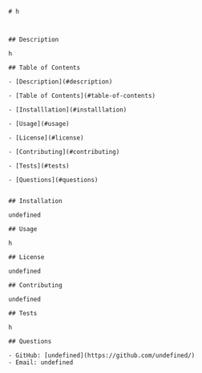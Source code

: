 
    # h
  

  
    ## Description
  
    h
  
    ## Table of Contents 
  
    - [Description](#description)
  
    - [Table of Contents](#table-of-contents)
  
    - [Installlation](#installlation)
  
    - [Usage](#usage)
  
    - [License](#license)
  
    - [Contributing](#contributing)
  
    - [Tests](#tests)
  
    - [Questions](#questions) 
  
  
    ## Installation
  
    undefined
  
    ## Usage
  
    h
  
    ## License
  
    undefined
  
    ## Contributing
  
    undefined
  
    ## Tests
  
    h
  
    ## Questions
  
    - GitHub: [undefined](https://github.com/undefined/)
    - Email: undefined
  
    